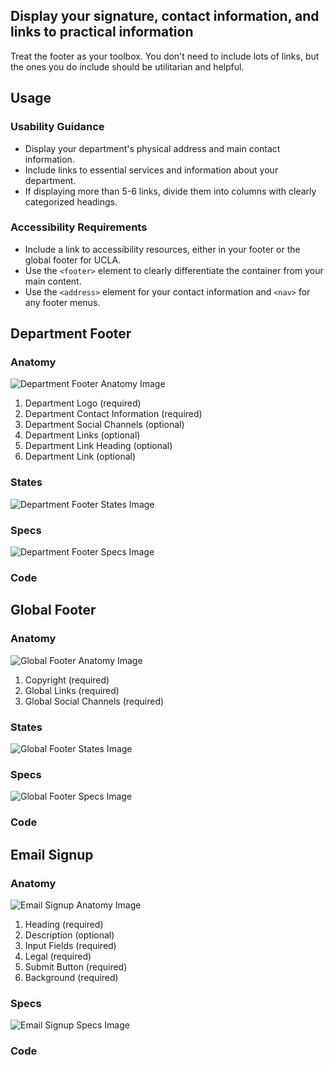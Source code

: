## Display your signature, contact information, and links to practical information

Treat the footer as your toolbox. You don't need to include lots of links, but the ones you do include should be utilitarian and helpful.

## **Usage**

### **Usability Guidance**

* Display your department's physical address and main contact information.
* Include links to essential services and information about your department.
* If displaying more than 5-6 links, divide them into columns with clearly categorized headings.

### **Accessibility Requirements**

* Include a link to accessibility resources, either in your footer or the global footer for UCLA.
* Use the `<footer>` element to clearly differentiate the container from your main content.
* Use the `<address>` element for your contact information and `<nav>` for any footer menus.

## **Department Footer**

### **Anatomy**

![Department Footer Anatomy Image](/build/img/Footer/Department_Footer/deptfooter-anatomy.jpg)

1. Department Logo (required)
2. Department Contact Information (required)
3. Department Social Channels (optional)
4. Department Links (optional)
5. Department Link Heading (optional)
6. Department Link (optional)


### **States**

![Department Footer States Image](/build/img/Footer/Department_Footer/deptfooter-states.jpg)

### **Specs**

![Department Footer Specs Image](/build/img/Footer/Department_Footer/deptfooter-specs.jpg)  

### **Code**

<!--Department Footer code here, if applicable-->

## **Global Footer**

### **Anatomy**

![Global Footer Anatomy Image](/build/img/Footer/Global_Footer/globalfooter-anatomy.jpg)

1. Copyright (required)
2. Global Links (required)
3. Global Social Channels (required)


### **States**

![Global Footer States Image](/build/img/Footer/Global_Footer/globalfooter-states.jpg)

### **Specs**

![Global Footer Specs Image](/build/img/Footer/Global_Footer/globalfooter-specs.jpg)

### **Code**

<!--Global Footer code here, if applicable-->

## **Email Signup**

### **Anatomy**

![Email Signup Anatomy Image](/build/img/Footer/Email_Footer/emailsignup-anatomy.jpg)

1. Heading (required)
2. Description (optional)
3. Input Fields (required)
4. Legal (required)
5. Submit Button (required)
6. Background (required)


### **Specs**

![Email Signup Specs Image](/build/img/Footer/Email_Footer/emailsignup-specs.jpg)  

### **Code**
<!--Email Signup code here, if applicable-->
